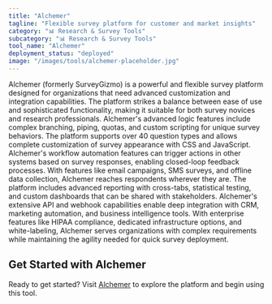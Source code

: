 ```yaml
---
title: "Alchemer"
tagline: "Flexible survey platform for customer and market insights"
category: "📊 Research & Survey Tools"
subcategory: "📊 Research & Survey Tools"
tool_name: "Alchemer"
deployment_status: "deployed"
image: "/images/tools/alchemer-placeholder.jpg"
---
```

Alchemer (formerly SurveyGizmo) is a powerful and flexible survey platform designed for organizations that need advanced customization and integration capabilities. The platform strikes a balance between ease of use and sophisticated functionality, making it suitable for both survey novices and research professionals. Alchemer's advanced logic features include complex branching, piping, quotas, and custom scripting for unique survey behaviors. The platform supports over 40 question types and allows complete customization of survey appearance with CSS and JavaScript. Alchemer's workflow automation features can trigger actions in other systems based on survey responses, enabling closed-loop feedback processes. With features like email campaigns, SMS surveys, and offline data collection, Alchemer reaches respondents wherever they are. The platform includes advanced reporting with cross-tabs, statistical testing, and custom dashboards that can be shared with stakeholders. Alchemer's extensive API and webhook capabilities enable deep integration with CRM, marketing automation, and business intelligence tools. With enterprise features like HIPAA compliance, dedicated infrastructure options, and white-labeling, Alchemer serves organizations with complex requirements while maintaining the agility needed for quick survey deployment.
## Get Started with Alchemer

Ready to get started? Visit [Alchemer](https://alchemer.com) to explore the platform and begin using this tool.
